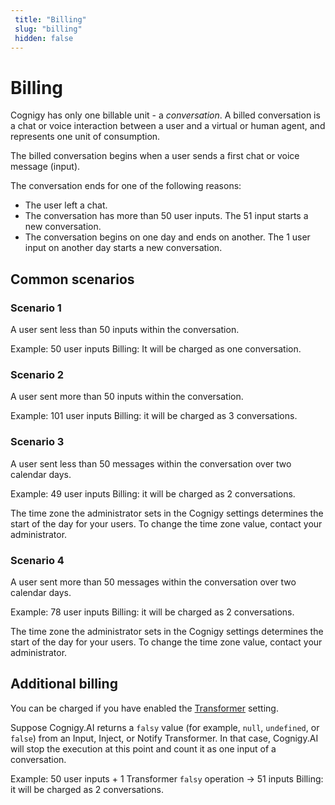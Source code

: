 ```yaml
---
 title: "Billing" 
 slug: "billing" 
 hidden: false 
---
```


# Billing

Cognigy has only one billable unit - a *conversation*. A billed conversation is a chat or voice interaction between a user and a virtual or human agent, and represents one unit of consumption.

The billed conversation begins when a user sends a first chat or voice message (input). 

The conversation ends for one of the following reasons:

- The user left a chat.
- The conversation has more than 50 user inputs.
  The 51 input starts a new conversation.
- The conversation begins on one day and ends on another.
  The 1 user input on another day starts a new conversation.  

## Common scenarios

### Scenario 1

A user sent less than 50 inputs within the conversation.

Example: 50 user inputs
Billing: It will be charged as one conversation.

### Scenario 2

A user sent more than 50 inputs within the conversation.

Example: 101 user inputs
Billing: it will be charged as 3 conversations.

### Scenario 3

A user sent less than 50 messages within the conversation over two calendar days.

Example: 49 user inputs
Billing: it will be charged as 2 conversations.

The time zone the administrator sets in the Cognigy settings determines the start of the day for your users. To change the time zone value, contact your administrator.

### Scenario 4

A user sent more than 50 messages within the conversation over two calendar days.

Example: 78 user inputs
Billing: it will be charged as 2 conversations.

The time zone the administrator sets in the Cognigy settings determines the start of the day for your users. To change the time zone value, contact your administrator.

## Additional billing 

You can be charged if you have enabled the [Transformer](../ai/endpoints/transformers/transformers.md) setting.

Suppose Cognigy.AI returns a `falsy` value (for example, `null`, `undefined`, or `false`) from an Input, Inject, or Notify Transformer. In that case, Cognigy.AI will stop the execution at this point and count it as one input of a conversation.

Example: 50 user inputs + 1 Transformer `falsy` operation -> 51 inputs
Billing: it will be charged as 2 conversations.
